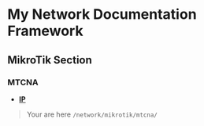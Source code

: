 # My Network Documentation Framework

## MikroTik Section

### MTCNA

- [**IP**]()

> Your are here `/network/mikrotik/mtcna/`
